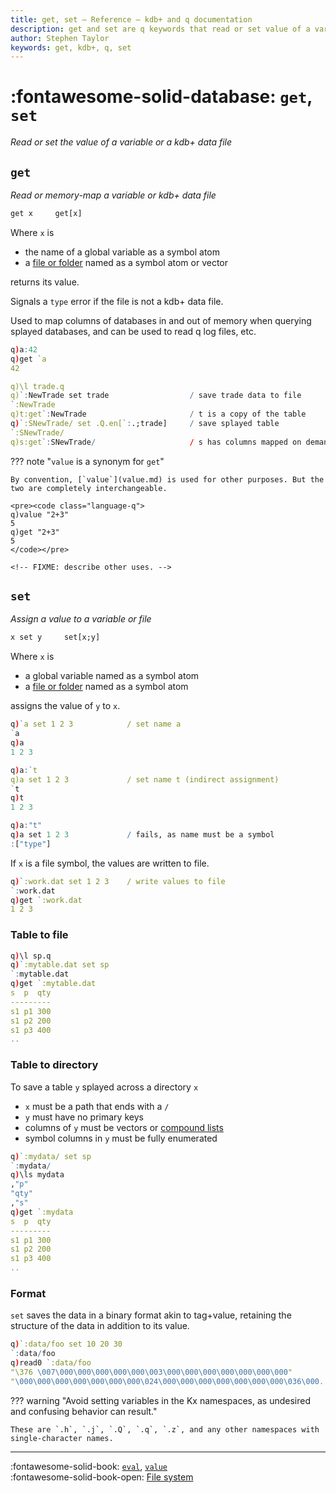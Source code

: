 ```yaml
---
title: get, set – Reference – kdb+ and q documentation
description: get and set are q keywords that read or set value of a variable or a kdb+ data file.
author: Stephen Taylor
keywords: get, kdb+, q, set
---
```

# :fontawesome-solid-database: `get`, `set`

_Read or set the value of a variable or a kdb+ data file_




## `get`

_Read or memory-map a variable or kdb+ data file_

```txt
get x     get[x]
```

Where `x` is

-   the name of a global variable as a symbol atom
-   a [file or folder](../basics/glossary.md#file-symbol) named as a symbol atom or vector

returns its value.

Signals a `type` error if the file is not a kdb+ data file.

Used to map columns of databases in and out of memory when querying splayed databases, and can be used to read q log files, etc.

```q
q)a:42
q)get `a
42

q)\l trade.q
q)`:NewTrade set trade                  / save trade data to file
`:NewTrade
q)t:get`:NewTrade                       / t is a copy of the table
q)`:SNewTrade/ set .Q.en[`:.;trade]     / save splayed table
`:SNewTrade/
q)s:get`:SNewTrade/                     / s has columns mapped on demand
```

??? note "`value` is a synonym for `get`"

    By convention, [`value`](value.md) is used for other purposes. But the two are completely interchangeable.

    <pre><code class="language-q">
    q)value "2+3"
    5
    q)get "2+3"
    5
    </code></pre>

    <!-- FIXME: describe other uses. -->




## `set`

_Assign a value to a variable or file_

```txt
x set y     set[x;y]
```

Where `x` is 

-   a global variable named as a symbol atom
-   a [file or folder](../basics/glossary.md#file-symbol) named as a symbol atom 

assigns the value of `y` to `x`.

```q
q)`a set 1 2 3            / set name a
`a
q)a
1 2 3

q)a:`t
q)a set 1 2 3             / set name t (indirect assignment)
`t
q)t
1 2 3

q)a:"t"
q)a set 1 2 3             / fails, as name must be a symbol
:["type"]
```


If `x` is a file symbol, the values are written to file.

```q
q)`:work.dat set 1 2 3    / write values to file
`:work.dat
q)get `:work.dat
1 2 3
```


### Table to file

```q
q)\l sp.q
q)`:mytable.dat set sp
`:mytable.dat
q)get `:mytable.dat
s  p  qty
---------
s1 p1 300
s1 p2 200
s1 p3 400
..
```


### Table to directory

To save a table `y` splayed across a directory `x`

-   `x` must be a path that ends with a `/`
-   `y` must have no primary keys
-   columns of `y` must be vectors or [compound lists](../basics/glossary.md#compound-list)
-   symbol columns in `y` must be fully enumerated

```q
q)`:mydata/ set sp
`:mydata/
q)\ls mydata
,"p"
"qty"
,"s"
q)get `:mydata
s  p  qty
---------
s1 p1 300
s1 p2 200
s1 p3 400
..
```


### Format 

`set` saves the data in a binary format akin to tag+value, retaining the structure of the data in addition to its value.

```q
q)`:data/foo set 10 20 30
`:data/foo
q)read0 `:data/foo
"\376 \007\000\000\000\000\000\003\000\000\000\000\000\000\000"
"\000\000\000\000\000\000\000\024\000\000\000\000\000\000\000\036\000..
```

??? warning "Avoid setting variables in the Kx namespaces, as undesired and confusing behavior can result."

    These are `.h`, `.j`, `.Q`, `.q`, `.z`, and any other namespaces with single-character names.

----
:fontawesome-solid-book:
[`eval`](eval.md),
[`value`](value.md)
<br>
:fontawesome-solid-book-open:
[File system](../basics/files.md)
